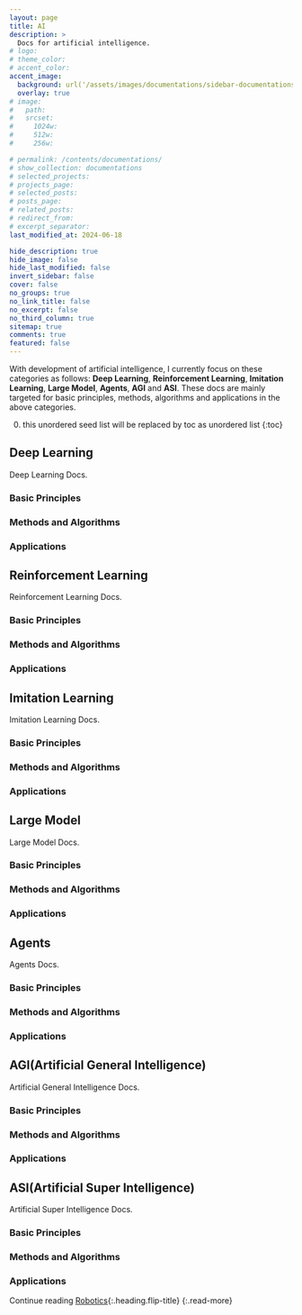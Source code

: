 ```yaml
---
layout: page
title: AI
description: >
  Docs for artificial intelligence.
# logo:
# theme_color:
# accent_color:
accent_image:
  background: url('/assets/images/documentations/sidebar-documentations.jpg') center/cover
  overlay: true
# image:
#   path:
#   srcset:
#     1024w:
#     512w:
#     256w:

# permalink: /contents/documentations/
# show_collection: documentations
# selected_projects:
# projects_page:
# selected_posts:
# posts_page:
# related_posts:
# redirect_from:
# excerpt_separator:
last_modified_at: 2024-06-18

hide_description: true
hide_image: false
hide_last_modified: false
invert_sidebar: false
cover: false
no_groups: true
no_link_title: false
no_excerpt: false
no_third_column: true
sitemap: true
comments: true
featured: false
---
```


With development of artificial intelligence, I currently focus on these categories as follows: **Deep Learning**, **Reinforcement Learning**, **Imitation Learning**, **Large Model**, **Agents**, **AGI** and **ASI**. These docs are mainly targeted for basic principles, methods, algorithms and applications in the above categories.

0. this unordered seed list will be replaced by toc as unordered list
{:toc}

## Deep Learning
Deep Learning Docs.

### Basic Principles
### Methods and Algorithms
### Applications

## Reinforcement Learning
Reinforcement Learning Docs.

### Basic Principles
### Methods and Algorithms
### Applications

## Imitation Learning
Imitation Learning Docs.

### Basic Principles
### Methods and Algorithms
### Applications

## Large Model
Large Model Docs.

### Basic Principles
### Methods and Algorithms
### Applications

## Agents
Agents Docs.

### Basic Principles
### Methods and Algorithms
### Applications

## AGI(Artificial General Intelligence)
Artificial General Intelligence Docs.

### Basic Principles
### Methods and Algorithms
### Applications

## ASI(Artificial Super Intelligence)
Artificial Super Intelligence Docs.

### Basic Principles
### Methods and Algorithms
### Applications

Continue reading [Robotics](Robotics.md){:.heading.flip-title}
{:.read-more}
